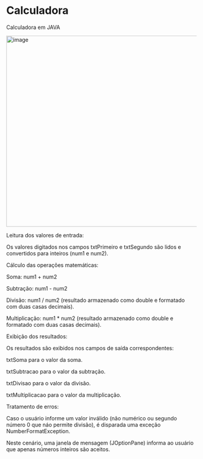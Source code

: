 # Calculadora
Calculadora em JAVA

<img width="650" height="506" alt="image" src="https://github.com/user-attachments/assets/e54b3fb4-2f71-4d16-902c-aa284e970b65" />

Leitura dos valores de entrada:

Os valores digitados nos campos txtPrimeiro e txtSegundo são lidos e convertidos para inteiros (num1 e num2).

Cálculo das operações matemáticas:

Soma: num1 + num2

Subtração: num1 - num2

Divisão: num1 / num2 (resultado armazenado como double e formatado com duas casas decimais).

Multiplicação: num1 * num2 (resultado armazenado como double e formatado com duas casas decimais).

Exibição dos resultados:

Os resultados são exibidos nos campos de saída correspondentes:

txtSoma para o valor da soma.

txtSubtracao para o valor da subtração.

txtDivisao para o valor da divisão.

txtMultiplicacao para o valor da multiplicação.

Tratamento de erros:

Caso o usuário informe um valor inválido (não numérico ou segundo número 0 que náo permite divisão), é disparada uma exceção NumberFormatException.

Neste cenário, uma janela de mensagem (JOptionPane) informa ao usuário que apenas números inteiros são aceitos.
